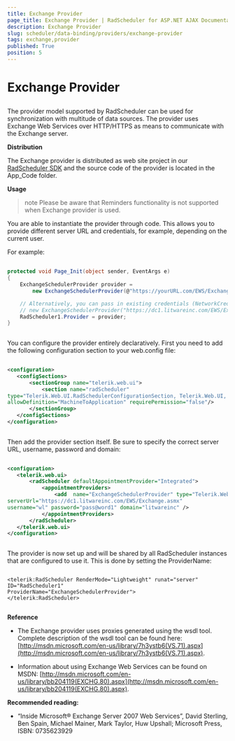```yaml
---
title: Exchange Provider
page_title: Exchange Provider | RadScheduler for ASP.NET AJAX Documentation
description: Exchange Provider
slug: scheduler/data-binding/providers/exchange-provider
tags: exchange,provider
published: True
position: 5
---
```


# Exchange Provider



## 

The provider model supported by RadScheduler can be used for synchronization with multitude of data sources. The provider uses Exchange Web Services over HTTP/HTTPS as means to communicate with the Exchange server.

**Distribution**

The Exchange provider is distributed as web site project in our [RadScheduler SDK](https://github.com/telerik/aspnet-sdk/tree/master/Scheduler) and the source code of the provider is located in the App_Code folder.

**Usage**

>note Please be aware that Reminders functionality is not supported when Exchange provider is used.
>


You are able to instantiate the provider through code. This allows you to provide different server URL and credentials, for example, depending on the current user.

For example:

````C#
	
protected void Page_Init(object sender, EventArgs e)
{
	ExchangeSchedulerProvider provider =
		new ExchangeSchedulerProvider(@"https://yourURL.com/EWS/Exchange.asmx", "username", "password", "domain", "CalendarName");

	// Alternatively, you can pass in existing credentials (NetworkCredential object):
	// new ExchangeSchedulerProvider("https://dc1.litwareinc.com/EWS/Exchange.asmx", credentials);
	RadScheduler1.Provider = provider;
}  
	
````



You can configure the provider entirely declaratively. First you need to add the following configuration section to your web.config file:

````XML
	
<configuration>
   <configSections>
	   <sectionGroup name="telerik.web.ui">
		   <section name="radScheduler"
type="Telerik.Web.UI.RadSchedulerConfigurationSection, Telerik.Web.UI, PublicKeyToken=121fae78165ba3d4"
allowDefinition="MachineToApplication" requirePermission="false"/>
	   </sectionGroup>
   </configSections>
</configuration> 
	
````



Then add the provider section itself. Be sure to specify the correct server URL, username, password and domain:

````XML
	
<configuration>
   <telerik.web.ui>
	   <radScheduler defaultAppointmentProvider="Integrated">
		   <appointmentProviders>
			   <add  name="ExchangeSchedulerProvider" type="Telerik.Web.Examples.Scheduler.ExchangeSchedulerProvider"
serverUrl="https://dc1.litwareinc.com/EWS/Exchange.asmx"
username="wl" password="pass@word1" domain="litwareinc" />
		   </appointmentProviders>
	   </radScheduler>
   </telerik.web.ui>
</configuration> 
	
````



The provider is now set up and will be shared by all RadScheduler instances that are configured to use it. This is done by setting the ProviderName:

````ASPNET
	
<telerik:RadScheduler RenderMode="Lightweight" runat="server" ID="RadScheduler1"
ProviderName="ExchangeSchedulerProvider">
</telerik:RadScheduler>  
	
````



**Reference**

* The Exchange provider uses proxies generated using the wsdl tool. Complete description of the wsdl tool can be found here: [http://msdn.microsoft.com/en-us/library/7h3ystb6(VS.71).aspx](http://msdn.microsoft.com/en-us/library/7h3ystb6(VS.71).aspx).

* Information about using Exchange Web Services can be found on MSDN: [http://msdn.microsoft.com/en-us/library/bb204119(EXCHG.80).aspx](http://msdn.microsoft.com/en-us/library/bb204119(EXCHG.80).aspx).

**Recommended reading:**

* “Inside Microsoft® Exchange Server 2007 Web Services”, David Sterling, Ben Spain, Michael Mainer, Mark Taylor, Huw Upshall; Microsoft Press, ISBN: 0735623929
